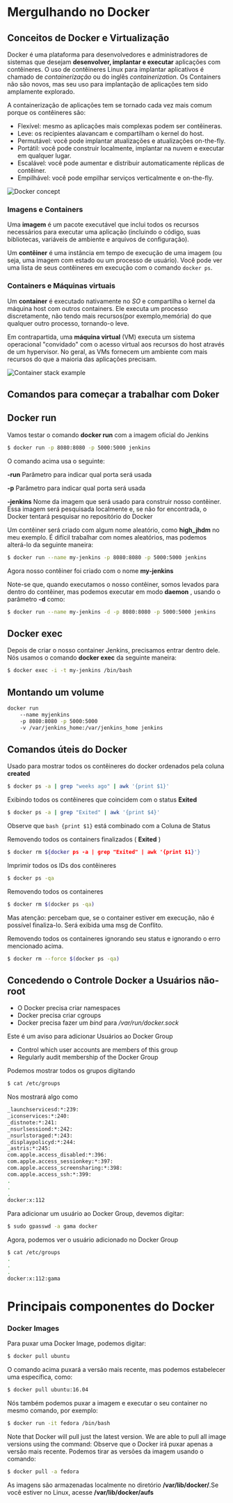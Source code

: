 # Mergulhando no Docker

## Conceitos de Docker e Virtualização

Docker é uma plataforma para desenvolvedores e administradores de sistemas que desejam **desenvolver, 
implantar e executar** aplicações com contêineres. 
O uso de contêineres Linux para implantar aplicativos é chamado de _containerização_ ou do inglês _containerization_.
Os Containers não são novos, mas seu uso para implantação de aplicações tem sido amplamente explorado.

A containerização de aplicações tem se tornado cada vez mais comum porque os contêineres são:

- Flexível: mesmo as aplicações mais complexas podem ser contêineras.
- Leve: os recipientes alavancam e compartilham o kernel do host.
- Permutável: você pode implantar atualizações e atualizações on-the-fly.
- Portátil: você pode construir localmente, implantar na nuvem e executar em qualquer lugar.
- Escalável: você pode aumentar e distribuir automaticamente réplicas de contêiner.
- Empilhável: você pode empilhar serviços verticalmente e on-the-fly.


![Docker concept](imagens/docker1.png)

### Imagens e Containers

Uma **imagem** é um pacote executável que inclui todos os recursos necessários para executar uma aplicação (incluindo
o código, suas bibliotecas, variáveis de ambiente e arquivos de configuração).

Um **contêiner** é uma instância em tempo de execução de uma imagem (ou seja, uma imagem com estado ou um processo de usuário). 
Você pode ver uma lista de seus contêineres em execução com o comando `docker ps`.

### Containers e Máquinas virtuais

Um **container** é executado nativamente no *SO* e compartilha o kernel da máquina host com outros containers. 
Ele executa um processo discretamente, não tendo mais recursos(por exemplo,memória) do que qualquer outro processo, tornando-o leve.

Em contrapartida, uma **máquina virtual** (VM) executa um sistema operacional "convidado" com o acesso virtual aos recursos do host através de um hypervisor. No geral, as VMs fornecem um ambiente com mais recursos do que a maioria das aplicações precisam.

![Container stack example](imagens/vms-and-containers.jpg)

## Comandos para começar a trabalhar com Doker

## Docker run

Vamos testar o comando **docker run** com a imagem oficial do Jenkins

```bash
$ docker run -p 8080:8080 -p 5000:5000 jenkins
```

O comando acima usa o seguinte:

**-run** Parâmetro para indicar qual porta será usada

**-p** Parâmetro para indicar qual porta será usada

**-jenkins** Nome da imagem que será usado para construir nosso contêiner. Essa imagem será pesquisada localmente e, se não for encontrada, o Docker tentará pesquisar no repositório do Docker

Um contêiner será criado com algum nome aleatório, como  **high_jhdm** no meu exemplo. É difícil trabalhar com nomes aleatórios, mas podemos alterá-lo da seguinte maneira:

```bash
$ docker run --name my-jenkins -p 8080:8080 -p 5000:5000 jenkins
```
Agora nosso contêiner foi criado com o nome **my-jenkins**

Note-se que, quando executamos o nosso contêiner, somos levados para dentro do contêiner, mas podemos executar em modo **daemon**  , usando o parâmetro **-d** como:

```bash
$ docker run --name my-jenkins -d -p 8080:8080 -p 5000:5000 jenkins
```
## Docker exec

Depois de criar o nosso container Jenkins, precisamos entrar dentro dele. Nós usamos o comando **docker exec** da seguinte maneira:

```bash
$ docker exec -i -t my-jenkins /bin/bash
```

## Montando um volume

```bash
docker run 
	--name myjenkins 
	-p 8080:8080 -p 5000:5000 
	-v /var/jenkins_home:/var/jenkins_home jenkins
```

## Comandos úteis do Docker

Usado para mostrar todos os contêineres do docker  ordenados pela coluna **created**

```bash
$ docker ps -a | grep "weeks ago" | awk '{print $1}'
```
Exibindo todos os contêineres que coincidem com o status **Exited**

```bash
$ docker ps -a | grep "Exited" | awk '{print $4}'
```
Observe que ```bash {print $1}``` está combinado com a Coluna de Status

Removendo todos os containers finalizados ( **Exited** )

```bash
$ docker rm ${docker ps -a | grep "Exited" | awk '{print $1}'}
```
Imprimir todos os IDs dos contêineres

```bash
$ docker ps -qa
```

Removendo todos os containeres

```bash
$ docker rm $(docker ps -qa)
```
Mas atenção: percebam que, se o container estiver em execução, não é possível finaliza-lo. Será exibida uma msg de Conflito.

Removendo todos os containeres ignorando seu status e ignorando o erro mencionado acima.

```bash
$ docker rm --force $(docker ps -qa)
```

## Concedendo o Controle Docker a Usuários não-root

- O Docker precisa criar namespaces
- Docker precisa criar cgroups
- Docker precisa fazer um *bind* para */var/run/docker.sock*

Este é um aviso para adicionar Usuários ao Docker Group
- Control which user accounts are members of this group
- Regularly audit membership of the Docker Group

Podemos mostrar todos os grupos digitando

```bash
$ cat /etc/groups
```
Nos mostrará algo como

```bash
_launchservicesd:*:239:
_iconservices:*:240:
_distnote:*:241:
_nsurlsessiond:*:242:
_nsurlstoraged:*:243:
_displaypolicyd:*:244:
_astris:*:245:
com.apple.access_disabled:*:396:
com.apple.access_sessionkey:*:397:
com.apple.access_screensharing:*:398:
com.apple.access_ssh:*:399:
.
.
.
docker:x:112
```
Para adicionar um usuário ao Docker Group, devemos digitar:

```bash
$ sudo gpasswd -a gama docker
```

Agora, podemos ver o usuário adicionado no Docker Group

```bash
$ cat /etc/groups
.
.
.
docker:x:112:gama
```

# Principais componentes do Docker

### Docker Images

Para puxar uma Docker Image, podemos digitar:

```bash
$ docker pull ubuntu
```
O comando acima puxará a versão mais recente, mas podemos estabelecer uma específica, como:

```bash
$ docker pull ubuntu:16.04
```

Nós também podemos puxar a imagem e executar o seu container no mesmo comando, por exemplo:

```bash
$ docker run -it fedora /bin/bash
```

Note that Docker will pull just the latest version. We are able to pull all image versions using the command:
Observe que o Docker irá puxar apenas a versão mais recente. Podemos tirar as versões da imagem usando o comando:

```bash
$ docker pull -a fedora
```
As imagens são armazenadas localmente no diretório **/var/lib/docker/<storage driver>**.Se você estiver no Linux, acesse **/var/lib/docker/aufs** 
